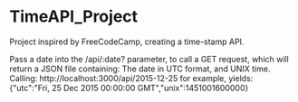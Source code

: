 # TimeAPI_Project
 Project inspired by FreeCodeCamp, creating a time-stamp API.
 
 Pass a date into the /api/:date? parameter, to call a GET request, which will return a JSON file containing:
 The date in UTC format, and UNIX time.
 Calling: http://localhost:3000/api/2015-12-25
 for example, yields:
 {"utc":"Fri, 25 Dec 2015 00:00:00 GMT","unix":1451001600000}
